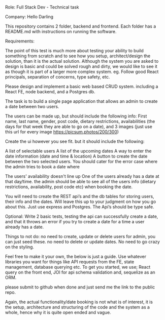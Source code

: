 Role: Full Stack Dev - Technical task 

Company: Hello Darling

This repository contains 2 folder, backend and frontend. Each folder has a README.md with instructions on running the software. 

Requirements: 

The point of this test is much more about testing your ability to build something from scratch and to see how you setup, architect/design the solution, than it is the actual solution. Although the system you are asked to design is basic and could be solved rough and dirty, we would like to see it as though it is part of a larger more complex system. eg. Follow good React principals, separation of concerns, type safety, etc.

Please design and implement a basic web based CRUD system. including a React FE, node backend, and a Postgres db.

The task is to build a single page application that allows an admin to create a date between two users.

The users can be made up, but should include the following info: First name, last name, gender, post code, dietary restrictions, availabilities (the days for that week they are able to go on a date), and 3 images (just use this url for every image https://picsum.photos/200/300)

Create the ui however you see fit. but it should include the following:

A list of selectable users
A list of the upcoming dates
A way to enter the date information (date and time & location)
A button to create the date between the two selected users.
You should cater for the error case where the admin tries to book a date where

The users' availability doesn't line up
One of the users already has a date at that day/time.
the admin should be able to see all of the users info (dietary restrictions, availability, post code etc) when booking the date.

You will need to create the REST api’s and the db tables for storing users, their info and the dates. Will leave this up to your judgment on how you go about this. Just use express and Postgres. The Api’s should be type safe.

Optional: Write 2 basic tests, testing the api can successfully create a date, and that it throws an error if you try to create a date for a time a user already has a date.

Things to not do: no need to create, update or delete users for admin, you can just seed these. no need to delete or update dates. No need to go crazy on the styling.

Feel free to make it your own, the below is just a guide. Use whatever libraries you want for things like API requests from the FE, state management, database querying etc. To get you started, we use; React query on the front end, JOI for api schema validation and, sequelize as an ORM.

please submit to github when done and just send me the link to the public repo.

Again, the actual functionality/date booking is not what is of interest, it is the setup, architecture and structuring of the code and the system as a whole, hence why it is quite open ended and vague.


